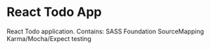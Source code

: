 # React Todo App
React Todo application.
Contains:
SASS
Foundation
SourceMapping
Karma/Mocha/Expect testing
